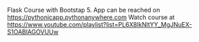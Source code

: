 Flask Course with Bootstap 5.
App can be reached on https://pythonicapp.pythonanywhere.com
Watch course at https://www.youtube.com/playlist?list=PL6X8IkNltYY_MgJNuEX-S1OABlAGOVUUw
